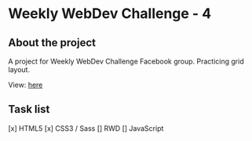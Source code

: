 # Weekly WebDev Challenge - 4

## About the project

A project for Weekly WebDev Challenge Facebook group. Practicing grid layout.


View: [here](https://magdalenazielinska.github.io/WeeklyWebDev-4)


## Task list

[x] HTML5
[x] CSS3 / Sass
[] RWD
[] JavaScript




